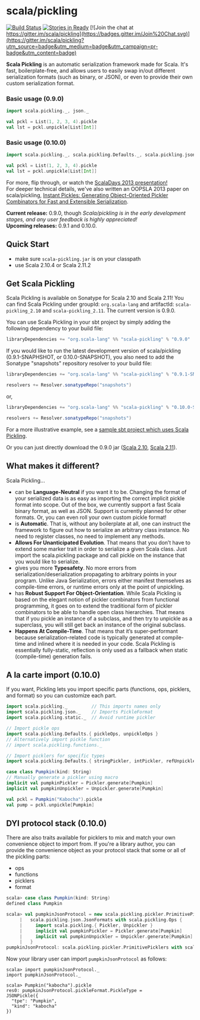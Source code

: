 scala/pickling
==============

[![Build Status](https://travis-ci.org/scala/pickling.svg?branch=0.10.x)](https://travis-ci.org/scala/pickling/)
[![Stories in Ready](https://badge.waffle.io/scala/pickling.png?label=ready&title=Ready)](http://waffle.io/scala/pickling)
[![Join the chat at https://gitter.im/scala/pickling](https://badges.gitter.im/Join%20Chat.svg)](https://gitter.im/scala/pickling?utm_source=badge&utm_medium=badge&utm_campaign=pr-badge&utm_content=badge)

**Scala Pickling** is an automatic serialization framework made for Scala. It's fast, boilerplate-free, and allows users to easily swap in/out different serialization formats (such as binary, or JSON), or even to provide their own custom serialization format.

### Basic usage (0.9.0)

```scala
import scala.pickling._, json._

val pckl = List(1, 2, 3, 4).pickle
val lst = pckl.unpickle[List[Int]]
```

### Basic usage (0.10.0)

```scala
import scala.pickling._, scala.pickling.Defaults._, scala.pickling.json._

val pckl = List(1, 2, 3, 4).pickle
val lst = pckl.unpickle[List[Int]]
```

For more, flip through, or watch the [ScalaDays 2013 presentation!](http://www.parleys.com/play/51c3799fe4b0d38b54f4625a/chapter0/about)
<br> For deeper technical details, we've also written an OOPSLA 2013 paper on scala/pickling, [Instant Pickles: Generating Object-Oriented Pickler Combinators for Fast and Extensible Serialization](http://infoscience.epfl.ch/record/187787/files/oopsla-pickling_1.pdf).

**Current release:** 0.9.0, though *Scala/pickling is in the early development stages, and any user feedback is highly appreciated!*
<br>**Upcoming releases:** 0.9.1 and 0.10.0.

## Quick Start

- make sure `scala-pickling.jar` is on your classpath
- use Scala 2.10.4 or Scala 2.11.2

## Get Scala Pickling

Scala Pickling is available on Sonatype for Scala 2.10 and Scala 2.11! You can find Scala Pickling under groupId: `org.scala-lang` and artifactId: `scala-pickling_2.10` and `scala-pickling_2.11`. The current version is 0.9.0.

You can use Scala Pickling in your sbt project by simply adding the following dependency to your build file:

```scala
libraryDependencies += "org.scala-lang" %% "scala-pickling" % "0.9.0"
```

If you would like to run the latest development version of scala/pickling (0.9.1-SNAPHSHOT, or 0.10.0-SNAPSHOT), you also need to add the Sonatype "snapshots" repository resolver to your build file:

```scala
libraryDependencies += "org.scala-lang" %% "scala-pickling" % "0.9.1-SNAPSHOT"

resolvers += Resolver.sonatypeRepo("snapshots")
```

or,

```scala
libraryDependencies += "org.scala-lang" %% "scala-pickling" % "0.10.0-SNAPSHOT"

resolvers += Resolver.sonatypeRepo("snapshots")
```

For a more illustrative example, see a [sample sbt project which uses Scala Pickling](https://github.com/xeno-by/sbt-example-pickling).

Or you can just directly download the 0.9.0 jar ([Scala 2.10](https://oss.sonatype.org/service/local/artifact/maven/redirect?r=releases&g=org.scala-lang&a=scala-pickling_2.10&v=0.9.0&e=jar), [Scala 2.11](https://oss.sonatype.org/service/local/artifact/maven/redirect?r=releases&g=org.scala-lang&a=scala-pickling_2.11&v=0.9.0&e=jar)).

## What makes it different?

Scala Pickling...

- can be **Language-Neutral** if you want it to be. Changing the format of your serialized data is as easy as importing the correct implicit pickle format into scope. Out of the box, we currently support a fast Scala binary format, as well as JSON. Support is currently planned for other formats. Or, you can even roll your own custom pickle format!
- is **Automatic**. That is, without any boilerplate at all, one can instruct the framework to figure out how to serialize an arbitrary class instance. No need to register classes, no need to implement any methods.
- **Allows For Unanticipated Evolution**. That means that you don’t have to extend some marker trait in order to serialize a given Scala class. Just import the scala.pickling package and call pickle on the instance that you would like to serialize.
- gives you more **Typesafety**. No more errors from serialization/deserialization propagating to arbitrary points in your program. Unlike Java Serialization, errors either manifest themselves as compile-time errors, or runtime errors only at the point of unpickling.
- has **Robust Support For Object-Orientation**. While Scala Pickling is based on the elegant notion of pickler combinators from functional programming, it goes on to extend the traditional form of pickler combinators to be able to handle open class hierarchies. That means that if you pickle an instance of a subclass, and then try to unpickle as a superclass, you will still get back an instance of the original subclass.
- **Happens At Compile-Time**. That means that it’s super-performant because serialization-related code is typically generated at compile-time and inlined where it is needed in your code. Scala Pickling is essentially fully-static, reflection is only used as a fallback when static (compile-time) generation fails.

## A la carte import (0.10.0)

If you want, Pickling lets you import specific parts (functions, ops, picklers, and format) so you can customize each part.

```scala
import scala.pickling._         // This imports names only
import scala.pickling.json._    // Imports PickleFormat
import scala.pickling.static._  // Avoid runtime pickler

// Import pickle ops
import scala.pickling.Defaults.{ pickleOps, unpickleOps } 
// Alternatively import pickle function
// import scala.pickling.functions._

// Import picklers for specific types
import scala.pickling.Defaults.{ stringPickler, intPickler, refUnpickler, nullPickler }

case class Pumpkin(kind: String)
// Manually generate a pickler using macro
implicit val pumpkinPickler = Pickler.generate[Pumpkin]
implicit val pumpkinUnpickler = Unpickler.generate[Pumpkin]

val pckl = Pumpkin("Kabocha").pickle
val pump = pckl.unpickle[Pumpkin]
```

## DYI protocol stack (0.10.0)

There are also traits available for picklers to mix and match your own convenience object to import from.
If you're a library author, you can provide the convenience object as your protocol stack that some or all of the pickling parts:

- ops
- functions
- picklers
- format

```scala
scala> case class Pumpkin(kind: String)
defined class Pumpkin

scala> val pumpkinJsonProtocol = new scala.pickling.pickler.PrimitivePicklers with
     |   scala.pickling.json.JsonFormats with scala.pickling.Ops {
     |     import scala.pickling.{ Pickler, Unpickler }
     |     implicit val pumpkinPickler = Pickler.generate[Pumpkin]
     |     implicit val pumpkinUnpickler = Unpickler.generate[Pumpkin]
     |   }
pumpkinJsonProtocol: scala.pickling.pickler.PrimitivePicklers with scala.pickling.json.JsonFormats with scala.pickling.Ops{implicit val pumpkinPickler: scala.pickling.Pickler[Pumpkin] with scala.pickling.Generated; implicit val pumpkinUnpickler: scala.pickling.Unpickler[Pumpkin] with scala.pickling.Generated} = $anon$1@500cd8e3
```

Now your library user can import `pumpkinJsonProtocol` as follows:

```
scala> import pumpkinJsonProtocol._
import pumpkinJsonProtocol._

scala> Pumpkin("kabocha").pickle
res0: pumpkinJsonProtocol.pickleFormat.PickleType =
JSONPickle({
  "tpe": "Pumpkin",
  "kind": "kabocha"
})
```

<!-- This project aims to turn [a custom build of macro paradise](https://github.com/heathermiller/scala-pickling/tree/topic/scala-pickling) that we used in
[Object-Oriented Pickler Combinators and an Extensible Generation Framework](http://lampwww.epfl.ch/~hmiller/files/pickling.pdf)
into a standalone library that targets 2.10.x
(The library requires 2.10.3+).

Since we are making extensive use of quasiquotes, which cannot be added to 2.10.x due to binary and source compatibility
restrictions, building (but not using!) scala-pickling requires [a custom build of scalac](http://docs.scala-lang.org/overviews/macros/paradise.html#macro_paradise_for_210x).
Please note that scala-pickling can be used without any problems with vanilla scalac 2.10.3 -
custom scalac is only necessary to _build_ this library, not to compile against it or to link to it at runtime.

Known limitations:
  1. No support for `@pickleable`, since we cannot have macro annotations in 2.10.x.
  2. In the public API (and everywhere else), vanilla type tags are replaced with `scala.pickling.FastTypeTag/scala.pickling.fastTypeTag`.
  3. Picklers are generated directly at call sites, since we cannot have introduceTopLevel in 2.10.x.
  4. No runtime compilation, since it's not obvious how to package it without inducing a dependency on `scala-compiler.jar`.
 -->
